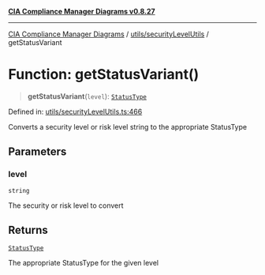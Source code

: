 [**CIA Compliance Manager Diagrams v0.8.27**](../../../README.md)

***

[CIA Compliance Manager Diagrams](../../../modules.md) / [utils/securityLevelUtils](../README.md) / getStatusVariant

# Function: getStatusVariant()

> **getStatusVariant**(`level`): [`StatusType`](../../../components/common/StatusBadge/type-aliases/StatusType.md)

Defined in: [utils/securityLevelUtils.ts:466](https://github.com/Hack23/cia-compliance-manager/blob/26bb73ca86d23be8656cdd29d12202323a449310/src/utils/securityLevelUtils.ts#L466)

Converts a security level or risk level string to the appropriate StatusType

## Parameters

### level

`string`

The security or risk level to convert

## Returns

[`StatusType`](../../../components/common/StatusBadge/type-aliases/StatusType.md)

The appropriate StatusType for the given level
